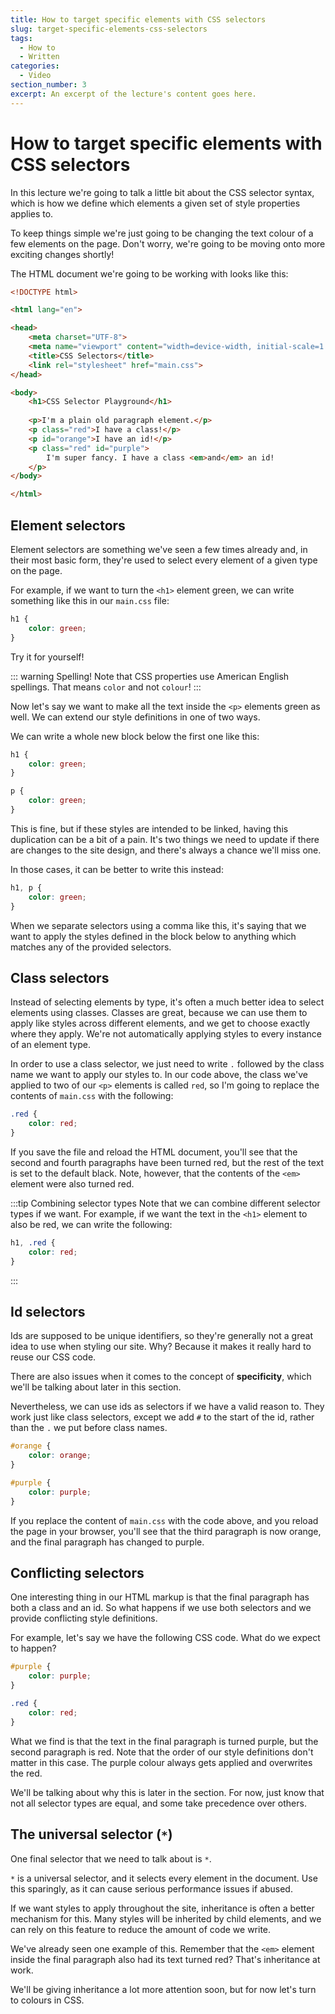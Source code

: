 ```yaml
---
title: How to target specific elements with CSS selectors
slug: target-specific-elements-css-selectors
tags:
  - How to
  - Written
categories:
  - Video
section_number: 3
excerpt: An excerpt of the lecture's content goes here.
---
```


# How to target specific elements with CSS selectors

In this lecture we're going to talk a little bit about the CSS selector syntax, which is how we define which elements a given set of style properties applies to.

To keep things simple we're just going to be changing the text colour of a few elements on the page. Don't worry, we're going to be moving onto more exciting changes shortly!

The HTML document we're going to be working with looks like this:

```html
<!DOCTYPE html>

<html lang="en">

<head>
    <meta charset="UTF-8">
    <meta name="viewport" content="width=device-width, initial-scale=1.0">
    <title>CSS Selectors</title>
    <link rel="stylesheet" href="main.css">
</head>

<body>
    <h1>CSS Selector Playground</h1>
    
    <p>I'm a plain old paragraph element.</p>
    <p class="red">I have a class!</p>
    <p id="orange">I have an id!</p>
    <p class="red" id="purple">
        I'm super fancy. I have a class <em>and</em> an id!
    </p>
</body>

</html>
```

## Element selectors

Element selectors are something we've seen a few times already and, in their most basic form, they're used to select every element of a given type on the page.

For example, if we want to turn the `<h1>` element green, we can write something like this in our `main.css` file:

```css
h1 {
    color: green;
}
```

Try it for yourself!

::: warning Spelling!
Note that CSS properties use American English spellings. That means `color` and not `colour`!
:::

Now let's say we want to make all the text inside the `<p>` elements green as well. We can extend our style definitions in one of two ways.

We can write a whole new block below the first one like this:

```css
h1 {
    color: green;
}

p {
    color: green;
}
```

This is fine, but if these styles are intended to be linked, having this duplication can be a bit of a pain. It's two things we need to update if there are changes to the site design, and there's always a chance we'll miss one.

In those cases, it can be better to write this instead:

```css
h1, p {
    color: green;
}
```

When we separate selectors using a comma like this, it's saying that we want to apply the styles defined in the block below to anything which matches any of the provided selectors.

## Class selectors

Instead of selecting elements by type, it's often a much better idea to select elements using classes. Classes are great, because we can use them to apply like styles across different elements, and we get to choose exactly where they apply. We're not automatically applying styles to every instance of an element type.

In order to use a class selector, we just need to write `.` followed by the class name we want to apply our styles to. In our code above, the class we've applied to two of our `<p>` elements is called `red`, so I'm going to replace the contents of `main.css` with the following:

```css
.red {
    color: red;
}
```

If you save the file and reload the HTML document, you'll see that the second and fourth paragraphs have been turned red, but the rest of the text is set to the default black. Note, however, that the contents of the `<em>` element were also turned red.

:::tip Combining selector types
Note that we can combine different selector types if we want. For example, if we want the text in the `<h1>` element to also be red, we can write the following:

```css
h1, .red {
    color: red;
}
```
:::

## Id selectors

Ids are supposed to be unique identifiers, so they're generally not a great idea to use when styling our site. Why? Because it makes it really hard to reuse our CSS code.

There are also issues when it comes to the concept of **specificity**, which we'll be talking about later in this section.

Nevertheless, we can use ids as selectors if we have a valid reason to. They work just like class selectors, except we add `#` to the start of the id, rather than the `.` we put before class names.

```css
#orange {
    color: orange;
}

#purple {
    color: purple;
}
```

If you replace the content of `main.css` with the code above, and you reload the page in your browser, you'll see that the third paragraph is now orange, and the final paragraph has changed to purple.

## Conflicting selectors

One interesting thing in our HTML markup is that the final paragraph has both a class and an id. So what happens if we use both selectors and we provide conflicting style definitions.

For example, let's say we have the following CSS code. What do we expect to happen?

```css
#purple {
    color: purple;
}  

.red {
    color: red;
}
```

What we find is that the text in the final paragraph is turned purple, but the second paragraph is red. Note that the order of our style definitions don't matter in this case. The purple colour always gets applied and overwrites the red.

We'll be talking about why this is later in the section. For now, just know that not all selector types are equal, and some take precedence over others.

## The universal selector (`*`)

One final selector that we need to talk about is `*`.

`*` is a universal selector, and it selects every element in the document. Use this sparingly, as it can cause serious performance issues if abused.

If we want styles to apply throughout the site, inheritance is often a better mechanism for this. Many styles will be inherited by child elements, and we can rely on this feature to reduce the amount of code we write.

We've already seen one example of this. Remember that the `<em>` element inside the final paragraph also had its text turned red? That's inheritance at work.

We'll be giving inheritance a lot more attention soon, but for now let's turn to colours in CSS.
